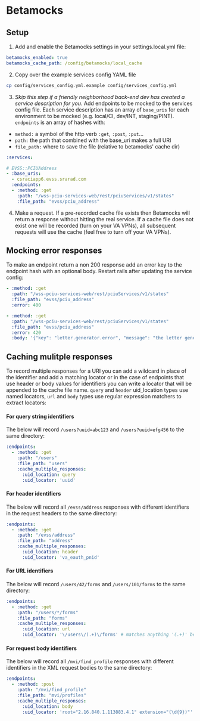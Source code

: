 # Betamocks 

## Setup
1. Add and enable the Betamocks settings in your settings.local.yml file:
```yaml
betamocks_enabled: true
betamocks_cache_path: /config/betamocks/local_cache
```

2. Copy over the example services config YAML file 
```bash
cp config/services_config.yml.example config/services_config.yml
```

3. _Skip this step if a friendly neighborhood back-end dev has created a service description for you_. Add endpoints to be mocked to the services config file. 
Each service description has
an array of `base_uris` for each environment to be mocked (e.g. local/CI, dev/INT, staging/PINT).
`endpoints` is an array of hashes with:
- `method:` a symbol of the http verb `:get`, `:post`, `:put`...
- `path:` the path that combined with the base_uri makes a full URI
- `file_path:` where to save the file (relative to betamocks' cache dir)
```yaml
:services:

# EVSS::PCIUAddress
- :base_uris:
  - csraciapp6.evss.srarad.com
  :endpoints:
  - :method: :get
    :path: "/wss-pciu-services-web/rest/pciuServices/v1/states"
    :file_path: "evss/pciu_address"
```

4. Make a request. If a pre-recorded cache file exists then Betamocks will return a response
without hitting the real service. If a cache file does not exist one will be recorded (turn on your VA VPNs),
all subsequent requests will use the cache (feel free to turn off your VA VPNs).

## Mocking error responses
To make an endpoint return a non 200 response add an error key to the endpoint hash
with an optional body. Restart rails after updating the service config:
```yaml
- :method: :get
  :path: "/wss-pciu-services-web/rest/pciuServices/v1/states"
  :file_path: "evss/pciu_address"
  :error: 400
```
```yaml
- :method: :get
  :path: "/wss-pciu-services-web/rest/pciuServices/v1/states"
  :file_path: "evss/pciu_address"
  :error: 420
  :body: '{"key": "letter.generator.error", "message": "the letter generator hamsters have fallen asleep"}'
```

## Caching mulitple responses
To record multiple responses for a URI you can add a wildcard in place of the identifier
and add a matching locator or in the case of endpoints that use header or body values for identifiers you can write
a locator that will be appended to the cache file name. `query` and `header` uid_location types
use named locators, `url` and `body` types use regular expression matchers to extract locators:

#### For query string identifiers
The below will record `/users?uuid=abc123` and `/users?uuid=efg456` to the same directory:
```yaml
:endpoints:
  - :method: :get
    :path: "/users"
    :file_path: "users"
    :cache_multiple_responses:
      :uid_location: query
      :uid_locator: 'uuid'
```

#### For header identifiers
The below will record all `/evss/address` responses with different identifiers in the 
request headers to the same directory:
```yaml
:endpoints:
  - :method: :get
    :path: "/evss/address"
    :file_path: "address"
    :cache_multiple_responses:
      :uid_location: header
      :uid_locator: 'va_eauth_pnid'
```

#### For URL identifiers
The below will record `/users/42/forms` and `/users/101/forms` to the same directory:
```yaml
:endpoints:
  - :method: :get
    :path: "/users/*/forms"
    :file_path: "forms"
    :cache_multiple_responses:
      :uid_location: url
      :uid_locator: '\/users\/(.+)\/forms' # matches anything '(.+)' between /users and /forms
```

#### For request body identifiers
The below will record all `/mvi/find_profile` responses with different identifiers in the 
XML request bodies to the same directory:
```yaml
:endpoints:
  - :method: :post
    :path: "/mvi/find_profile"
    :file_path: "mvi/profiles"
    :cache_multiple_responses:
      :uid_location: body
      :uid_locator: 'root="2.16.840.1.113883.4.1" extension="(\d{9})"' # matches 9 digits '(\d{9})' after extension=
```
